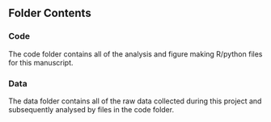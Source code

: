 ## Folder Contents

### Code
The code folder contains all of the analysis and figure making R/python files for this manuscript.

### Data
The data folder contains all of the raw data collected during this project and subsequently analysed by files in the code folder.
